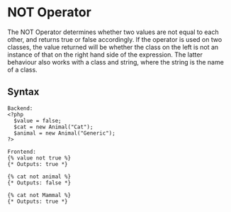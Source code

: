 NOT Operator
==================
The NOT Operator determines whether two values are not equal to each other, and returns true or false accordingly. If the
operator is used on two classes, the value returned will be whether the class on the left is not an instance of that
on the right hand side of the expression. The latter behaviour also works with a class and string, where the string is
the name of a class.

Syntax
--------------
```
Backend:
<?php
  $value = false;
  $cat = new Animal("Cat");
  $animal = new Animal("Generic");
?>

Frontend:
{% value not true %}
{* Outputs: true *}

{% cat not animal %}
{* Outputs: false *}

{% cat not Mammal %}
{* Outputs: true *}
```
